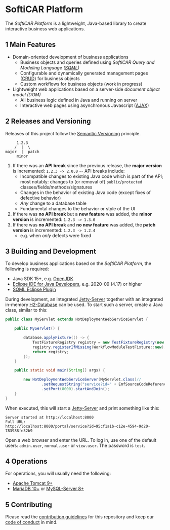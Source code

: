 # SoftiCAR Platform

The _SoftiCAR Platform_ is a lightweight, Java-based library to create interactive business web applications.

## 1 Main Features

- Domain-oriented development of business applications
  - Business objects and queries defined using _SoftiCAR Query and Modeling Language ([SQML](https://github.com/softicar/sqml))_
  - Configurable and dynamically generated management pages ([CRUD](https://en.wikipedia.org/wiki/Create,_read,_update_and_delete)) for business objects
  - Custom workflows for business objects (work in progress)
- Lightweight web applications based on a server-side _document object model (DOM)_
  - All business logic defined in Java and running on server
  - Interactive web pages using asynchronous Javascript ([AJAX](https://en.wikipedia.org/wiki/Ajax_(programming)))

## 2 Releases and Versioning

Releases of this project follow the [Semantic Versioning](https://semver.org/) principle.

```
     1.2.3
    /  |  \
major  |  patch
     minor
```

1. If there was an **API break** since the previous release, the **major version** is incremented: `1.2.3 -> 2.0.0` -- API breaks include:
   - Incompatible changes to existing Java code which is part of the API; most notably: changes to (or removal of) `public`/`protected` classes/fields/methods/signatures
   - Changes in the behavior of existing Java code (except fixes of defective behavior)
   - _Any_ change to a database table
   - Fundamental changes to the behavior or style of the UI
1. If there was **no API break** but a **new feature** was added, the **minor version** is incremented: `1.2.3 -> 1.3.0`
1. If there was **no API break** and **no new feature** was added, the **patch version** is incremented: `1.2.3 -> 1.2.4`
   - e.g. when _only_ defects were fixed

## 3 Building and Development

To develop business applications based on the _SoftiCAR Platform_, the following is required:

- Java SDK 15+, e.g. [OpenJDK](https://adoptopenjdk.net/)
- [Eclipse IDE for Java Developers](https://www.eclipse.org/downloads/packages/), e.g. 2020-09 (4.17) or higher
- [SQML Eclipse Plugin](https://github.com/softicar/sqml)

During development, an integrated [Jetty-Server](https://www.eclipse.org/jetty/) together with an integrated in-memory [H2-Database](https://www.h2database.com/html/main.html) can be used. To start such a server, create a Java class, similar to this:

```java
public class MyServlet extends HotDeploymentWebServiceServlet {

	public MyServlet() {

		database.applyFixture(() -> {
			TestFixtureRegistry registry = new TestFixtureRegistry(new CoreModuleTestFixture());
			registry.registerIfMissing(WorkflowModuleTestFixture::new);
			return registry;
		});
	}

	public static void main(String[] args) {

		new HotDeploymentWebServiceServer(MyServlet.class)//
				.setRequestString("service?id=" + EmfSourceCodeReferencePoints.getUuidOrThrow(PageService.class))
				.setPort(8000).startAndJoin();
	}
}
```

When executed, this will start a [Jetty-Server](https://www.eclipse.org/jetty/) and print something like this:

```
Server started at http://localhost:8000
Full URL:
http://localhost:8000/portal/service?id=95cf1a1b-c12e-4594-9d20-783988fe32b9
```

Open a web browser and enter the URL. To log in, use one of the default users: `admin.user`, `normal.user` or `view.user`. The password is `test`.

## 4 Operations

For operations, you will usually need the following:

- [Apache Tomcat 9+](http://tomcat.apache.org/)
- [MariaDB  10+](https://mariadb.org/) or [MySQL-Server 8+](https://dev.mysql.com/downloads/mysql/)

## 5 Contributing

Please read the [contribution guidelines](CONTRIBUTING.md) for this repository and keep our [code of conduct](CODE_OF_CONDUCT.md) in mind.
